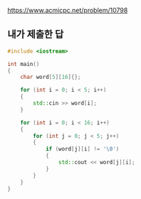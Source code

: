 https://www.acmicpc.net/problem/10798

내가 제출한 답
--------------
```cpp
#include <iostream>

int main()
{
	char word[5][16]{};

	for (int i = 0; i < 5; i++)
	{
		std::cin >> word[i];
	}

	for (int i = 0; i < 16; i++)
	{
		for (int j = 0; j < 5; j++)
		{
			if (word[j][i] != '\0')
			{
				std::cout << word[j][i];
			}
		}
	}
}
```
